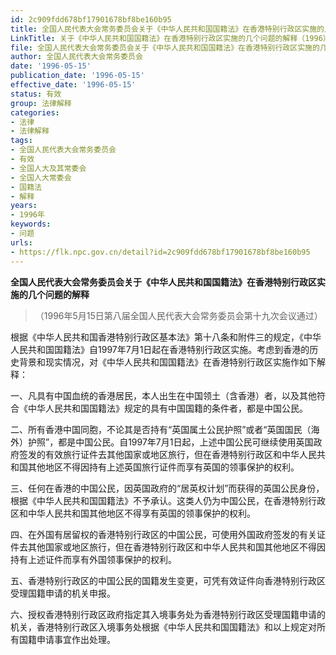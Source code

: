 ```yaml
---
id: 2c909fdd678bf17901678bf8be160b95
title: 全国人民代表大会常务委员会关于《中华人民共和国国籍法》在香港特别行政区实施的几个问题的解释
LinkTitle: 关于《中华人民共和国国籍法》在香港特别行政区实施的几个问题的解释（1996）
file: 全国人民代表大会常务委员会关于《中华人民共和国国籍法》在香港特别行政区实施的几个问题的解释_19960515_2c909fdd678bf17901678bf8be160b95.docx
author: 全国人民代表大会常务委员会
date: '1996-05-15'
publication_date: '1996-05-15'
effective_date: '1996-05-15'
status: 有效
group: 法律解释
categories:
- 法律
- 法律解释
tags:
- 全国人民代表大会常务委员会
- 有效
- 全国人大及其常委会
- 全国人大常委会
- 国籍法
- 解释
years:
- 1996年
keywords:
- 问题
urls:
- https://flk.npc.gov.cn/detail?id=2c909fdd678bf17901678bf8be160b95
---
```


**全国人民代表大会常务委员会关于《中华人民共和国国籍法》在香港特别行政区实施的几个问题的解释**

> （1996年5月15日第八届全国人民代表大会常务委员会第十九次会议通过）

根据《中华人民共和国香港特别行政区基本法》第十八条和附件三的规定，《中华人民共和国国籍法》自1997年7月1日起在香港特别行政区实施。考虑到香港的历史背景和现实情况，对《中华人民共和国国籍法》在香港特别行政区实施作如下解释：

一、凡具有中国血统的香港居民，本人出生在中国领土（含香港）者，以及其他符合《中华人民共和国国籍法》规定的具有中国国籍的条件者，都是中国公民。

二、所有香港中国同胞，不论其是否持有“英国属土公民护照”或者“英国国民（海外）护照”，都是中国公民。自1997年7月1日起，上述中国公民可继续使用英国政府签发的有效旅行证件去其他国家或地区旅行，但在香港特别行政区和中华人民共和国其他地区不得因持有上述英国旅行证件而享有英国的领事保护的权利。

三、任何在香港的中国公民，因英国政府的“居英权计划”而获得的英国公民身份，根据《中华人民共和国国籍法》不予承认。这类人仍为中国公民，在香港特别行政区和中华人民共和国其他地区不得享有英国的领事保护的权利。

四、在外国有居留权的香港特别行政区的中国公民，可使用外国政府签发的有关证件去其他国家或地区旅行，但在香港特别行政区和中华人民共和国其他地区不得因持有上述证件而享有外国领事保护的权利。

五、香港特别行政区的中国公民的国籍发生变更，可凭有效证件向香港特别行政区受理国籍申请的机关申报。

六、授权香港特别行政区政府指定其入境事务处为香港特别行政区受理国籍申请的机关，香港特别行政区入境事务处根据《中华人民共和国国籍法》和以上规定对所有国籍申请事宜作出处理。
